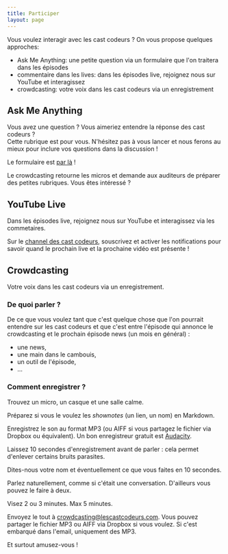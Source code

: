 ```yaml
---
title: Participer
layout: page
---
```

Vous voulez interagir avec les cast codeurs ?
On vous propose quelques approches:
* Ask Me Anything: une petite question via un formulaire que l'on traitera dans les épisodes
* commentaire dans les lives: dans les épisodes live, rejoignez nous sur YouTube et interagissez
* crowdcasting: votre voix dans les cast codeurs via un enregistrement

## Ask Me Anything

Vous avez une question ? Vous aimeriez entendre la réponse des cast codeurs ?   
Cette rubrique est pour vous.
N'hésitez pas à vous lancer et nous ferons au mieux pour inclure vos questions dans la discussion !

Le formulaire est [par là](/ama) !


Le crowdcasting retourne les micros et demande aux auditeurs de préparer des petites rubriques.
Vous êtes intéressé ?

## YouTube Live

Dans les épisodes live, rejoignez nous sur YouTube et interagissez via les commetaires.

Sur le [channel des cast codeurs](https://youtube.com/@lescastcodeurs), souscrivez et activer les notifications pour savoir quand le prochain live et la prochaine vidéo est présente !

## Crowdcasting

Votre voix dans les cast codeurs via un enregistrement.

### De quoi parler ?

De ce que vous voulez tant que c'est quelque chose que l'on pourrait entendre sur les cast codeurs et que c'est entre l'épisode qui annonce le crowdcasting et
le prochain épisode news (un mois en général) :

- une news,
- une main dans le cambouis,
- un outil de l'épisode,
- ...

### Comment enregistrer ?

Trouvez un micro, un casque et une salle calme.

Préparez si vous le voulez les _shownotes_ (un lien, un nom) en Markdown.

Enregistrez le son au format MP3 (ou AIFF si vous partagez le fichier via Dropbox ou équivalent). Un bon enregistreur gratuit est [Audacity](http://audacity.sourceforge.net).

Laissez 10 secondes d'enregistrement avant de parler : cela permet d'enlever certains bruits parasites.

Dites-nous votre nom et éventuellement ce que vous faites en 10 secondes.

Parlez naturellement, comme si c'était une conversation. D'ailleurs vous pouvez le faire à deux.

Visez 2 ou 3 minutes. Max 5 minutes.

Envoyez le tout à [crowdcasting@lescastcodeurs.com](mailto:crowdcasting@lescastcodeurs.com). Vous pouvez partager le fichier MP3 ou AIFF via Dropbox si vous
voulez. Si c'est embarqué dans l'email, uniquement des MP3.

Et surtout amusez-vous !
